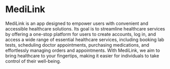 # MediLink
MediLink is an app designed to empower users with convenient and accessible healthcare solutions. Its goal is to streamline healthcare services by offering a one-stop platform for users to create accounts, log in, and access a wide range of essential healthcare services, including booking lab tests, scheduling doctor appointments, purchasing medications, and effortlessly managing orders and appointments. With MediLink, we aim to bring healthcare to your fingertips, making it easier for individuals to take control of their well-being.
